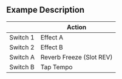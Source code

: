 ## Exampe Description

|            | Action                       |
|------------|------------------------------|
| Switch 1   | Effect A                     |
| Switch 2   | Effect B                     |
| Switch A   | Reverb Freeze (Slot REV)     |
| Switch B   | Tap Tempo                    |


